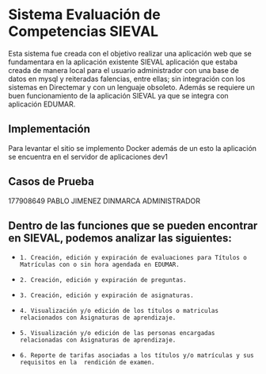 # Sistema Evaluación de Competencias SIEVAL

Esta sistema fue creada con el objetivo realizar una aplicación web que se fundamentara en la aplicación existente SIEVAL 
aplicación que estaba creada de manera local para el usuario administrador con una base de datos en mysql y reiteradas falencias, 
entre ellas; sin integración con los sistemas en Directemar y con un lenguaje obsoleto. Además se requiere un buen funcionamiento de  la aplicación SIEVAL
ya que se integra con aplicación EDUMAR.

## Implementación
Para levantar el sitio se implemento Docker además de un esto la aplicación se encuentra en el servidor de aplicaciones dev1

## Casos de Prueba
177908649 PABLO JIMENEZ DINMARCA ADMINISTRADOR


## Dentro de las funciones que se pueden encontrar en SIEVAL, podemos analizar las siguientes:

*     1. Creación, edición y expiración de evaluaciones para Títulos o Matrículas con o sin hora agendada en EDUMAR.
*     2. Creación, edición y expiración de preguntas.
*     3. Creación, edición y expiración de asignaturas.
*     4. Visualización y/o edición de los títulos o matriculas relacionados con Asignaturas de aprendizaje.
*     5. Visualización y/o edición de las personas encargadas relacionadas con Asignaturas de aprendizaje.
*     6. Reporte de tarifas asociadas a los títulos y/o matrículas y sus requisitos en la  rendición de examen.

